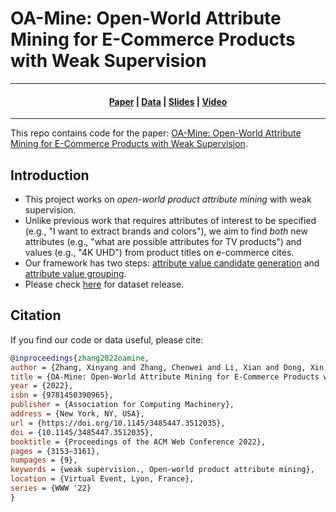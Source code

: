 # OA-Mine: Open-World Attribute Mining for E-Commerce Products with Weak Supervision

---

<h4 align="center">
    <p>
        <a href="https://arxiv.org/abs/2204.13874">Paper</a> |
        <a href="./data">Data</a> |
        <a href="./slides.pdf">Slides</a> |
        <a href="https://youtu.be/vrDPV8EMLnA">Video</a>
    <p>
</h4>

---

This repo contains code for the paper: [OA-Mine: Open-World Attribute Mining for E-Commerce Products with Weak Supervision](https://arxiv.org/abs/2204.13874).

## Introduction
* This project works on *open-world product attribute mining* with weak supervision.
* Unlike previous work that requires attributes of interest to be specified (e.g., "I want to extract brands and colors"), we aim to find *both* new attributes (e.g., "what are possible attributes for TV products") and values (e.g., "4K UHD") from product titles on e-commerce cites.
* Our framework has two steps: [attribute value candidate generation](./candidate_generation) and [attribute value grouping](./value_grouping).
* Please check [here](./data) for dataset release.

## Citation
If you find our code or data useful, please cite:
```bibtex
@inproceedings{zhang2022oamine,
author = {Zhang, Xinyang and Zhang, Chenwei and Li, Xian and Dong, Xin Luna and Shang, Jingbo and Faloutsos, Christos and Han, Jiawei},
title = {OA-Mine: Open-World Attribute Mining for E-Commerce Products with Weak Supervision},
year = {2022},
isbn = {9781450390965},
publisher = {Association for Computing Machinery},
address = {New York, NY, USA},
url = {https://doi.org/10.1145/3485447.3512035},
doi = {10.1145/3485447.3512035},
booktitle = {Proceedings of the ACM Web Conference 2022},
pages = {3153–3161},
numpages = {9},
keywords = {weak supervision., Open-world product attribute mining},
location = {Virtual Event, Lyon, France},
series = {WWW '22}
}
```
